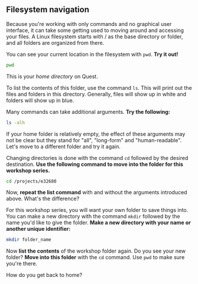 ## Filesystem navigation

Because you're working with only commands and no graphical user interface, it can take 
some getting used to moving around and accessing your files. A Linux filesystem starts 
with / as the base directory or folder, and all folders are organized from there.

You can see your current location in the filesystem with `pwd`. **Try it out!**

```bash
pwd
```

This is your *home directory* on Quest.

To list the contents of this folder, use the command `ls`. This will print out the 
files and folders in this directory. Generally, files will show up in white and 
folders will show up in blue.

Many commands can take additional arguments. **Try the following:**

```bash
ls -alh
```

If your home folder is relatively empty, the effect of these arguments may not be 
clear but they stand for "all", "long-form" and "human-readable". Let's move to a 
different folder and try it again. 

Changing directories is done with the command `cd` followed by the desired destination. 
**Use the following command to move into the folder for this workshop series.**

```bash
cd /projects/e32680
```

Now, **repeat the list command** with and without the arguments introduced above.
What's the difference?

For this workshop series, you will want your own folder to save things into. You can 
make a new directory with the command `mkdir` followed by the name you'd like to give
the folder. **Make a new directory with your name or another unique identifier:**

```bash
mkdir folder_name
```
Now **list the contents** of the workshop folder again. Do you see your new folder?
**Move into this folder** with the `cd` command. Use `pwd` to make sure you're there.

How do you get back to home?